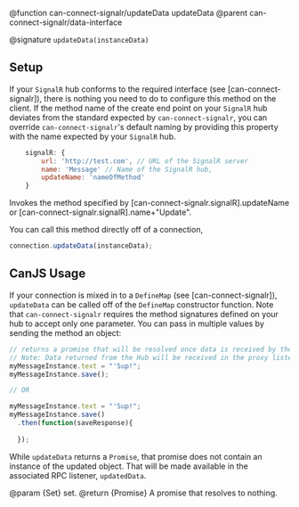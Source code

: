 @function can-connect-signalr/updateData updateData
@parent can-connect-signalr/data-interface

@signature `updateData(instanceData)`

## Setup 
If your `SignalR` hub conforms to the required interface (see [can-connect-signalr]), there is nothing you need to 
do to configure this method on the client. If the method name of the create end point on your `SignalR` hub deviates from
the standard expected by `can-connect-signalr`, you can override `can-connect-signalr`'s default naming by providing
this property with the name expected by your `SignalR` hub.

```js
    signalR: {
        url: 'http://test.com', // URL of the SignalR server
        name: 'Message' // Name of the SignalR hub,
        updateName: 'nameOfMethod'
    }
```


Invokes the method specified by [can-connect-signalr.signalR].updateName or
[can-connect-signalr.signalR].name+"Update".

You can call this method directly off of a connection,

```js
connection.updateData(instanceData);
```

## CanJS Usage

If your connection is mixed in to a `DefineMap` (see [can-connect-signalr]), `updateData` can be called off of the 
`DefineMap` constructor function. Note that `can-connect-signalr` requires the method signatures
defined on your hub to accept only one parameter. You can pass in multiple values by sending the method
an object:

```js
// returns a promise that will be resolved once data is received by the Hub.
// Note: Data returned from the Hub will be received in the proxy listener.
myMessageInstance.text = "'Sup!";
myMessageInstance.save();

// OR

myMessageInstance.text = "'Sup!";
myMessageInstance.save()
  .then(function(saveResponse){
		
  });
```

While `updateData` returns a `Promise`, that promise does not contain an instance of the updated object. That 
will be made available in the associated RPC listener, `updatedData`.

@param {Set} set.
@return {Promise<Object>} A promise that resolves to nothing.


